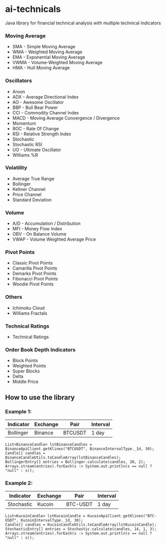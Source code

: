 # ai-technicals
Java library for financial technical analysis with multiple technical indicators

### Moving Average
- SMA - Simple Moving Average
- WMA - Weighted Moving Average
- EMA - Exponential Moving Average
- VWMA - Volume-Weighted Moving Average
- HMA - Hull Moving Average

### Oscillators
- Aroon
- ADX - Average Directional Index
- AO - Awesome Oscillator
- BBP - Bull Bear Power
- CCI - Commodity Channel Index
- MACD - Moving Average Convergence / Divergence
- Momentum
- ROC - Rate Of Change
- RSI - Relative Strength Index
- Stochastic
- Stochastic RSI
- UO - Ultimate Oscillator
- Williams %R

### Volatility
- Average True Range
- Bollinger
- Keltner Channel
- Price Channel
- Standard Deviation

### Volume
- A/D - Accumulation / Distribution
- MFI - Money Flow Index
- OBV - On Balance Volume
- VWAP - Volume Weighted Average Price

### Pivot Points
- Classic Pivot Points
- Camarilla Pivot Points
- Demarks Pivot Points
- Fibonacci Pivot Points
- Woodie Pivot Points

### Others
- Ichimoku Cloud
- Williams Fractals

### Technical Ratings
- Technical Ratings

### Order Book Depth Indicators
- Block Points
- Weighted Points
- Super Blocks
- Delta
- Middle Price

## How to use the library

### Example 1:

| Indicator | Exchange | Pair | Interval |
| --- | --- | --- | --- |
| Bollinger | Binance | BTCUSDT | 1 day |

```
List<BinanceCandle> lstBinanceCandles = BinanceApiClient.getKlines("BTCUSDT", BinanceIntervalType._1d, 30);
Candle[] candles = BinanceCandleUtils.toCandleArray(lstBinanceCandles);
BollingerEntry[] entries = Bollinger.calculate(candles, 20, 2);
Arrays.stream(entries).forEach(s -> System.out.println(s == null ? "null" : s));
```

### Example 2:

| Indicator | Exchange | Pair | Interval |
| --- | --- | --- | --- |
| Stochastic | Kucoin | BTC-USDT | 1 day |

```
List<KucoinCandle> lstKucoinCandle = KucoinApiClient.getKlines("BTC-USDT", KucoinIntervalType._1d, 30);
Candle[] candles = KucoinCandleUtils.toCandleArray(lstKucoinCandle);
StochasticEntry[] entries = Stochastic.calculate(candles, 14, 1, 3);
Arrays.stream(entries).forEach(s -> System.out.println(s == null ? "null" : s));
```

